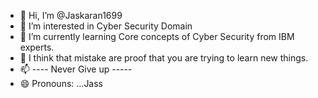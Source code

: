 - 👋 Hi, I’m @Jaskaran1699
- 👀 I’m interested in Cyber Security Domain
- 🌱 I’m currently learning Core concepts of Cyber Security from IBM experts.
- 💞️ I think that mistake are proof that you are trying to learn new things.
- 📫 ---- Never Give up ----- 
- 😄 Pronouns: ...Jass 

<!---
Jaskaran1699/Jaskaran1699 is a ✨ special ✨ repository because its `README.md` (this file) appears on your GitHub profile.
You can click the Preview link to take a look at your changes.
--->
